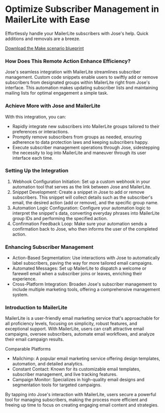 Optimize Subscriber Management in MailerLite with Ease
=====================================================

Effortlessly handle your MailerLite subscribers with Jose's help. Quick additions and removals are a breeze.

[Download the Make scenario blueprint](https://v1.whalesyncusercontent.com/v1/58ca644a5fdcd091a2c112ba/efae34a816b411d4df380c5e/677770c8cc86ce4f24fb7371/-JOSE--Mailer-Lite-add-remove-subscriber.json)

### How Does This Remote Action Enhance Efficiency?

Jose's seamless integration with MailerLite streamlines subscriber management. Custom code snippets enable users to swiftly add or remove subscribers from designated groups within MailerLite right from Jose's interface. This automation makes updating subscriber lists and maintaining mailing lists for optimal engagement a simple task.

### Achieve More with Jose and MailerLite

With this integration, you can:

*   Rapidly integrate new subscribers into MailerLite groups tailored to their preferences or interactions.
*   Promptly remove subscribers from groups as needed, ensuring adherence to data protection laws and keeping subscribers happy.
*   Execute subscriber management operations through Jose, sidestepping the necessity to log into MailerLite and maneuver through its user interface each time.

### Setting Up the Integration

1.  Webhook Configuration Initiation: Set up a custom webhook in your automation tool that serves as the link between Jose and MailerLite.
2.  Snippet Development: Create a snippet in Jose to add or remove subscribers. This snippet will collect details such as the subscriber's email, the desired action (add or remove), and the specific group name.
3.  Automation Logic Configuration: Configure your automation logic to interpret the snippet's data, converting everyday phrases into MailerLite group IDs and performing the specified action.
4.  Confirmation Feedback Loop: Make sure your automation sends a confirmation back to Jose, who then informs the user of the completed action.

### Enhancing Subscriber Management

*   Action-Based Segmentation: Use interactions with Jose to automatically label subscribers, paving the way for more tailored email campaigns.
*   Automated Messages: Set up MailerLite to dispatch a welcome or farewell email when a subscriber joins or leaves, enriching their experience.
*   Cross-Platform Integration: Broaden Jose's subscriber management to include multiple marketing tools, offering a comprehensive management system.

### Introduction to MailerLite

MailerLite is a user-friendly email marketing service that's approachable for all proficiency levels, focusing on simplicity, robust features, and exceptional support. With MailerLite, users can craft attractive email campaigns, oversee subscribers, automate email workflows, and analyze their email campaign results.

Comparable Platforms

*   Mailchimp: A popular email marketing service offering design templates, automation, and detailed analytics.
*   Constant Contact: Known for its customizable email templates, subscriber management, and live tracking features.
*   Campaign Monitor: Specializes in high-quality email designs and segmentation tools for targeted campaigns.

By tapping into Jose's interaction with MailerLite, users secure a powerful tool for managing subscribers, making the process more efficient and freeing up time to focus on creating engaging email content and strategies.
